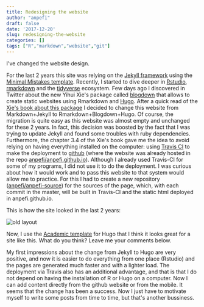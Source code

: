 ```yaml
---
title: Redesigning the website
author: "anpefi"
draft: false
date: '2017-12-20'
slug: redesigning-the-website
categories: []
tags: ["R","markdown","website","git"]
---
```


I've changed the website design. 

For the last 2 years this site was relying on the [Jekyll framework](https://jekyllrb.com/) using the [Minimal Mistakes template](https://mmistakes.github.io/minimal-mistakes/). Recently, I started to dive deeper in [Rstudio](https://www.rstudio.com), [rmarkdown](http://rmarkdown.rstudio.com/) and the [tidyverse](https://www.tidyverse.org/) ecosystem. Few days ago I discovered in Twitter about the new Yihui Xie's package called [blogdown](https://bookdown.org/yihui/blogdown/) that allows to create static websites using Rmarkdown and [Hugo](https://gohugo.io/). After a quick read of the [Xie's book about this package](https://bookdown.org/yihui/blogdown/) I decided to change this website from Markdown+Jekyll to Rmarkdown+Blogdown+Hugo. Of course, the migration is quite easy as this website was almost empty and unchanged for these 2 years. In fact, this decision was boosted by the fact that I was trying to update Jekyll and found some troubles with ruby dependencies. Furthermore, the chapter 3.4 of the Xie's book gave me the idea to avoid relying on having everything installed on the computer: using [Travis CI](https://travis-ci.org/) to make the deployment to [github](https://github.com) (where the website was already hosted in the repo [anpefi/anpefi.github.io](https://github.com/anpefi/anpefi.github.io)). Although I already used Travis-CI for some of my programs, I did not use it to do the deployment. I was curious about how it would work and to pass this website to that system would allow me to practice. For this I had to create a new repository ([anpefi/anpefi-source](https://github.com/anpefi/anpefi.source)) for the sources of the page, which, with each commit in the master, will be built in Travis-CI and the static html deployed in anpefi.github.io. 

This is how the site looked in the last 2 years:

![old layout](/img/posts/old.website.png)

Now, I use the [Academic template](https://sourcethemes.com/academic/) for Hugo that I think it looks great for a site like this. What do you think? Leave me your comments below. 

My first impressions about the change from Jekyll to Hugo are very positive, and now it is easier to do everything from one place (Rstudio) and the pages are generated much faster and with a lighter load. The deployment via Travis also has an additional advantage, and that is that I do not depend on having the installation of R or Hugo on a computer. Now I can add content directly from the github website or from the mobile. It seems that the change has been a success. Now I just have to motivate myself to write some posts from time to time, but that's another bussiness.